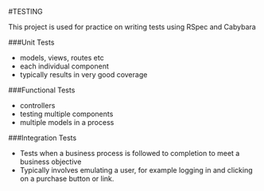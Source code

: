 #TESTING

This project is used for practice on writing tests using RSpec and Cabybara

###Unit Tests
- models, views, routes etc
- each individual component
- typically results in very good coverage

###Functional Tests
- controllers
- testing multiple components
- multiple models in a process

###Integration Tests
- Tests when a business process is followed to completion to meet a business objective
- Typically involves emulating a user, for example logging in and clicking on a purchase button or link.

